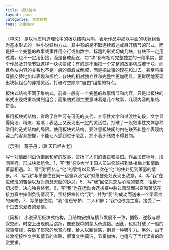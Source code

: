 ```yaml
---
title: 板块结构
layout: post
categories: 文章结构
tags: 文章结构
---
```


〔释义〕 是以地质构造理论中的板块结构为喻，表示作品中那以平面的块状组合为基本形式的一种小说结构方式。其中有的是不取连续叙述或展开情节的形式，而是把一个完整的故事或事件用空行或加数字、标题的形式切成几块，各块不一定用过渡，也不一定用衔接，而是自成起讫，每“块”都有相对完整独立的一段事实，整个作品及其情节就这样一块块拼成；有的是不但把一个完整的故事切成若干块，而且各块内容的关系也不是一般的顺叙或倒叙，而是把故事的现在和过去，甚至将来穿插交替地加以表现和描绘，各块的相对独立性和完整性更加明显，更鲜明地表现出块状组合的穿插灵活，打破时空顺序“自由”组接的特点。

板块式结构不同于集纳式，前者一般有一个完整的故事情节和内容，只是以板块的形式出现或重新排列组合；而集纳式则主要意味着是几个故事，几项内容的集结、拼合。

采用板块式结构，省略了各种可有可无的交代、介绍性文字和过渡性句段，文字显得简洁、精炼、紧凑；表达上又表现出一定的灵活性，打破了一般叙事性文体那种常用的链式结构的局限。使用板块式结构，要注意板块间的内在联系和整个表现内容上的客观把握，不能让人感到过于凌乱，抓不着头绪或不得要领。

〔示例〕 蒋子丹：《昨天已经古老》

写一对情敌间由仇恨到和解的故事，赞扬了人们的善良和友谊。作品段首标号，段间空行，形成块状组合。1．写“我”在G大学出国人员进修班报到处楼梯上和情敌萧瑟相遇。2．写“我”回忆与“他”的爱情以及第一次在“他”的住处见到萧瑟的情景。3．写“我”与萧瑟住在同一宿舍以及“我”对萧瑟处处表现出敌意。4．写“我”在进修班的苦读以及对萧瑟天赋的妒忌。5．写“我”回忆失恋后心理的变态：拒绝一切求爱，决心独身终老。6．写“我”为在运动会选拔赛中胜过萧瑟而兴奋和萧瑟在接力赛中摔倒负伤情况下，坚持把棒传给“我”，并为“我”的成功而送来一个带着血的亲吻。7．写萧瑟住院，“我”值班守护，二人和解；“我”也改变主意，接受了一个过去求爱者的爱情。

〔简析〕 小说采用板块式结构，且结构安排与情节发展不一致，插叙、逆叙与顺叙交织，时空上出现前后跳跃，像影视中的蒙太奇连接。因此，也就打破了一般的叙事常规，突破了惯常的欣赏心理，给人以新鲜感，别具一种吸引力。另外，由于过渡衔接性文字和情节的省略，叙事文字简洁，节奏加快，也适应了当代读者的欣赏要求。 